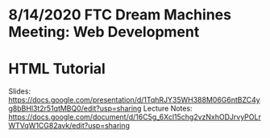 # 8/14/2020 FTC Dream Machines Meeting: Web Development
# HTML Tutorial

Slides: https://docs.google.com/presentation/d/1TqhRJY35WH388M06G6ntBZC4yg8bBHl3t2r51qtMBQ0/edit?usp=sharing
Lecture Notes: https://docs.google.com/document/d/16C5g_6Xcl15chg2vzNxhODJrvyPOLrWTVqW1CG82avk/edit?usp=sharing 
